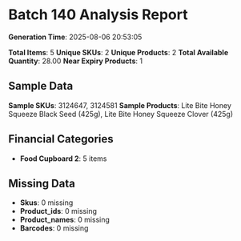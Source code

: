 # Batch 140 Analysis Report

**Generation Time**: 2025-08-06 20:53:05

**Total Items**: 5
**Unique SKUs**: 2
**Unique Products**: 2
**Total Available Quantity**: 28.00
**Near Expiry Products**: 1

## Sample Data
**Sample SKUs**: 3124647, 3124581
**Sample Products**: Lite Bite Honey Squeeze Black Seed (425g), Lite Bite Honey Squeeze Clover (425g)

## Financial Categories
- **Food Cupboard 2**: 5 items

## Missing Data
- **Skus**: 0 missing
- **Product_ids**: 0 missing
- **Product_names**: 0 missing
- **Barcodes**: 0 missing
